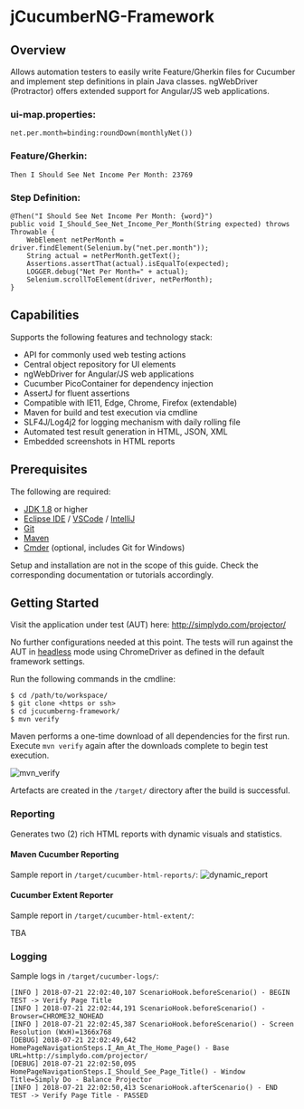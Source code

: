 # jCucumberNG-Framework

## Overview
Allows automation testers to easily write Feature/Gherkin files for Cucumber and implement step definitions in plain Java classes. ngWebDriver (Protractor) offers extended support for Angular/JS web applications.

### ui-map.properties:
~~~
net.per.month=binding:roundDown(monthlyNet())
~~~

### Feature/Gherkin:
~~~
Then I Should See Net Income Per Month: 23769
~~~

### Step Definition:
~~~
@Then("I Should See Net Income Per Month: {word}")
public void I_Should_See_Net_Income_Per_Month(String expected) throws Throwable {
    WebElement netPerMonth = driver.findElement(Selenium.by("net.per.month"));
    String actual = netPerMonth.getText();
    Assertions.assertThat(actual).isEqualTo(expected);
    LOGGER.debug("Net Per Month=" + actual);
    Selenium.scrollToElement(driver, netPerMonth);
}
~~~

## Capabilities
Supports the following features and technology stack:
- API for commonly used web testing actions
- Central object repository for UI elements
- ngWebDriver for Angular/JS web applications
- Cucumber PicoContainer for dependency injection
- AssertJ for fluent assertions
- Compatible with IE11, Edge, Chrome, Firefox (extendable)
- Maven for build and test execution via cmdline
- SLF4J/Log4j2 for logging mechanism with daily rolling file
- Automated test result generation in HTML, JSON, XML
- Embedded screenshots in HTML reports

## Prerequisites
The following are required:
- [JDK 1.8](http://www.oracle.com/technetwork/java/javase/downloads/jdk8-downloads-2133151.html) or higher
- [Eclipse IDE](http://www.eclipse.org/downloads/eclipse-packages/) / [VSCode](https://code.visualstudio.com/download) / [IntelliJ](https://www.jetbrains.com/idea/download/#section=windows)
- [Git](https://git-scm.com/downloads)
- [Maven](https://maven.apache.org/download.cgi)
- [Cmder](http://cmder.net/) (optional, includes Git for Windows)

Setup and installation are not in the scope of this guide. Check the corresponding documentation or tutorials accordingly.

## Getting Started
Visit the application under test (AUT) here: http://simplydo.com/projector/

No further configurations needed at this point. The tests will run against the AUT in [headless](https://en.wikipedia.org/wiki/Headless_browser) mode using ChromeDriver as defined in the default framework settings.

Run the following commands in the cmdline:
~~~
$ cd /path/to/workspace/
$ git clone <https or ssh>
$ cd jcucumberng-framework/
$ mvn verify
~~~

Maven performs a one-time download of all dependencies for the first run. Execute `mvn verify` again after the downloads complete to begin test execution.

![mvn_verify](https://user-images.githubusercontent.com/28589393/43071460-79da3de6-8ea5-11e8-9935-a6afc02d62d8.gif)

Artefacts are created in the `/target/` directory after the build is successful.

### Reporting
Generates two (2) rich HTML reports with dynamic visuals and statistics.

#### Maven Cucumber Reporting
Sample report in `/target/cucumber-html-reports/`:
![dynamic_report](https://user-images.githubusercontent.com/28589393/43090686-acbd9c00-8eda-11e8-9c08-d74c1a86e03b.gif)

#### Cucumber Extent Reporter
Sample report in `/target/cucumber-html-extent/`:

TBA

### Logging
Sample logs in `/target/cucumber-logs/`:
~~~
[INFO ] 2018-07-21 22:02:40,107 ScenarioHook.beforeScenario() - BEGIN TEST -> Verify Page Title
[INFO ] 2018-07-21 22:02:44,191 ScenarioHook.beforeScenario() - Browser=CHROME32_NOHEAD
[INFO ] 2018-07-21 22:02:45,387 ScenarioHook.beforeScenario() - Screen Resolution (WxH)=1366x768
[DEBUG] 2018-07-21 22:02:49,642 HomePageNavigationSteps.I_Am_At_The_Home_Page() - Base URL=http://simplydo.com/projector/
[DEBUG] 2018-07-21 22:02:50,095 HomePageNavigationSteps.I_Should_See_Page_Title() - Window Title=Simply Do - Balance Projector
[INFO ] 2018-07-21 22:02:50,413 ScenarioHook.afterScenario() - END TEST -> Verify Page Title - PASSED
~~~